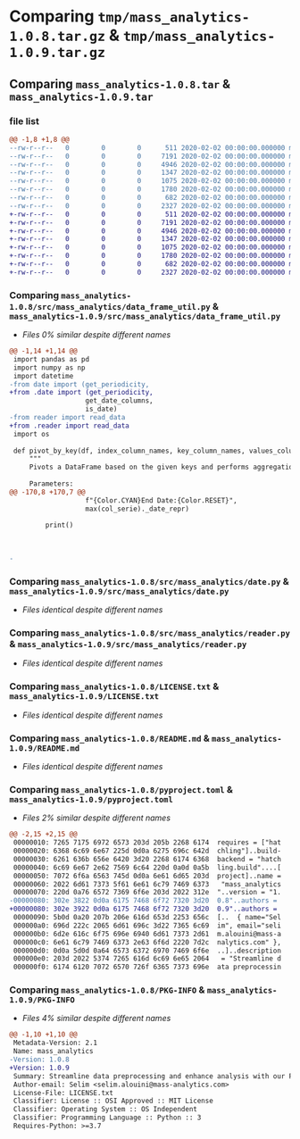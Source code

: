 # Comparing `tmp/mass_analytics-1.0.8.tar.gz` & `tmp/mass_analytics-1.0.9.tar.gz`

## Comparing `mass_analytics-1.0.8.tar` & `mass_analytics-1.0.9.tar`

### file list

```diff
@@ -1,8 +1,8 @@
--rw-r--r--   0        0        0      511 2020-02-02 00:00:00.000000 mass_analytics-1.0.8/src/mass_analytics/__init__.py
--rw-r--r--   0        0        0     7191 2020-02-02 00:00:00.000000 mass_analytics-1.0.8/src/mass_analytics/data_frame_util.py
--rw-r--r--   0        0        0     4946 2020-02-02 00:00:00.000000 mass_analytics-1.0.8/src/mass_analytics/date.py
--rw-r--r--   0        0        0     1347 2020-02-02 00:00:00.000000 mass_analytics-1.0.8/src/mass_analytics/reader.py
--rw-r--r--   0        0        0     1075 2020-02-02 00:00:00.000000 mass_analytics-1.0.8/LICENSE.txt
--rw-r--r--   0        0        0     1780 2020-02-02 00:00:00.000000 mass_analytics-1.0.8/README.md
--rw-r--r--   0        0        0      682 2020-02-02 00:00:00.000000 mass_analytics-1.0.8/pyproject.toml
--rw-r--r--   0        0        0     2327 2020-02-02 00:00:00.000000 mass_analytics-1.0.8/PKG-INFO
+-rw-r--r--   0        0        0      511 2020-02-02 00:00:00.000000 mass_analytics-1.0.9/src/mass_analytics/__init__.py
+-rw-r--r--   0        0        0     7191 2020-02-02 00:00:00.000000 mass_analytics-1.0.9/src/mass_analytics/data_frame_util.py
+-rw-r--r--   0        0        0     4946 2020-02-02 00:00:00.000000 mass_analytics-1.0.9/src/mass_analytics/date.py
+-rw-r--r--   0        0        0     1347 2020-02-02 00:00:00.000000 mass_analytics-1.0.9/src/mass_analytics/reader.py
+-rw-r--r--   0        0        0     1075 2020-02-02 00:00:00.000000 mass_analytics-1.0.9/LICENSE.txt
+-rw-r--r--   0        0        0     1780 2020-02-02 00:00:00.000000 mass_analytics-1.0.9/README.md
+-rw-r--r--   0        0        0      682 2020-02-02 00:00:00.000000 mass_analytics-1.0.9/pyproject.toml
+-rw-r--r--   0        0        0     2327 2020-02-02 00:00:00.000000 mass_analytics-1.0.9/PKG-INFO
```

### Comparing `mass_analytics-1.0.8/src/mass_analytics/data_frame_util.py` & `mass_analytics-1.0.9/src/mass_analytics/data_frame_util.py`

 * *Files 0% similar despite different names*

```diff
@@ -1,14 +1,14 @@
 import pandas as pd
 import numpy as np
 import datetime
-from date import (get_periodicity, 
+from .date import (get_periodicity, 
                   get_date_columns,
                   is_date)
-from reader import read_data
+from .reader import read_data
 import os
 
 def pivot_by_key(df, index_column_names, key_column_names, values_column_names, agg_funcs='sum'):
     """
     Pivots a DataFrame based on the given keys and performs aggregation on the specified value columns.
 
     Parameters:
@@ -170,8 +170,7 @@
                   f"{Color.CYAN}End Date:{Color.RESET}",
                   max(col_serie)._date_repr)
             
         print()
             
 
 
-
```

### Comparing `mass_analytics-1.0.8/src/mass_analytics/date.py` & `mass_analytics-1.0.9/src/mass_analytics/date.py`

 * *Files identical despite different names*

### Comparing `mass_analytics-1.0.8/src/mass_analytics/reader.py` & `mass_analytics-1.0.9/src/mass_analytics/reader.py`

 * *Files identical despite different names*

### Comparing `mass_analytics-1.0.8/LICENSE.txt` & `mass_analytics-1.0.9/LICENSE.txt`

 * *Files identical despite different names*

### Comparing `mass_analytics-1.0.8/README.md` & `mass_analytics-1.0.9/README.md`

 * *Files identical despite different names*

### Comparing `mass_analytics-1.0.8/pyproject.toml` & `mass_analytics-1.0.9/pyproject.toml`

 * *Files 2% similar despite different names*

```diff
@@ -2,15 +2,15 @@
 00000010: 7265 7175 6972 6573 203d 205b 2268 6174  requires = ["hat
 00000020: 6368 6c69 6e67 225d 0d0a 6275 696c 642d  chling"]..build-
 00000030: 6261 636b 656e 6420 3d20 2268 6174 6368  backend = "hatch
 00000040: 6c69 6e67 2e62 7569 6c64 220d 0a0d 0a5b  ling.build"....[
 00000050: 7072 6f6a 6563 745d 0d0a 6e61 6d65 203d  project]..name =
 00000060: 2022 6d61 7373 5f61 6e61 6c79 7469 6373   "mass_analytics
 00000070: 220d 0a76 6572 7369 6f6e 203d 2022 312e  "..version = "1.
-00000080: 302e 3822 0d0a 6175 7468 6f72 7320 3d20  0.8"..authors = 
+00000080: 302e 3922 0d0a 6175 7468 6f72 7320 3d20  0.9"..authors = 
 00000090: 5b0d 0a20 207b 206e 616d 653d 2253 656c  [..  { name="Sel
 000000a0: 696d 222c 2065 6d61 696c 3d22 7365 6c69  im", email="seli
 000000b0: 6d2e 616c 6f75 696e 6940 6d61 7373 2d61  m.alouini@mass-a
 000000c0: 6e61 6c79 7469 6373 2e63 6f6d 2220 7d2c  nalytics.com" },
 000000d0: 0d0a 5d0d 0a64 6573 6372 6970 7469 6f6e  ..]..description
 000000e0: 203d 2022 5374 7265 616d 6c69 6e65 2064   = "Streamline d
 000000f0: 6174 6120 7072 6570 726f 6365 7373 696e  ata preprocessin
```

### Comparing `mass_analytics-1.0.8/PKG-INFO` & `mass_analytics-1.0.9/PKG-INFO`

 * *Files 4% similar despite different names*

```diff
@@ -1,10 +1,10 @@
 Metadata-Version: 2.1
 Name: mass_analytics
-Version: 1.0.8
+Version: 1.0.9
 Summary: Streamline data preprocessing and enhance analysis with our Powerful Data Preparation Package.
 Author-email: Selim <selim.alouini@mass-analytics.com>
 License-File: LICENSE.txt
 Classifier: License :: OSI Approved :: MIT License
 Classifier: Operating System :: OS Independent
 Classifier: Programming Language :: Python :: 3
 Requires-Python: >=3.7
```

